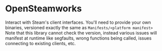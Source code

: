 # OpenSteamworks
Interact with Steam's client interfaces. You'll need to provide your own binaries, versioned exactly the same as `Manifests/<platform manifest>`
Note that this library cannot check the version, instead various issues will manifest at runtime like segfaults, wrong functions being called, issues connecting to existing clients, etc.